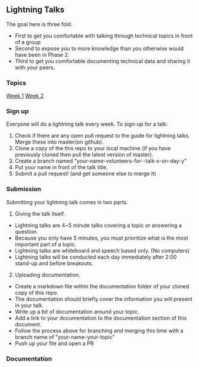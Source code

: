 ## Lightning Talks

The goal here is three fold.
- First to get you comfortable with talking through technical topics in front of a group
- Second to expose you to more knowledge than you otherwise would have been in Phase 2.
- Third to get you comfortable documenting technical data and sharing it with your peers.

### Topics

[Week 1](1-week.md)
[Week 2](2-week.md)

### Sign up

Everyone will do a lightning talk every week. To sign-up for a talk:

1. Check if there are any open pull request to the guide for lightning talks.
Merge these into master(on github).
2. Clone a copy of the this repo to your local machine (if you have previously
cloned then pull the latest version of master).
3. Create a branch named "your-name-volunteers-for--talk-x-on-day-y"
4. Put your name in front of the talk title.
5. Submit a pull request!  (and get someone else to merge it)

### Submission

Submitting your lightning talk comes in two parts.

1. Giving the talk itself.

- Lightning talks are 4~5 minute talks covering a topic or answering a question.
- Because you only have 5 minutes, you must prioritize what is the most important part of a topic.
- Lightning talks are whiteboard and speech based only. (No computers)
- Lightning talks will be conducted each day immediately after 2:00 stand-up and before breakouts.

2. Uploading documentation.

- Create a markdown file within the documentation folder of your cloned copy of this repo.
- The documentation should briefly cover the information you will present in your talk.
- Write up a bit of documentation around your topic.
- Add a link to your documentation to the documentation section of this document.
- Follow the process above for branching and merging this time with a branch name of "your-name-your-topic"
- Push up your file and open a PR


### Documentation
